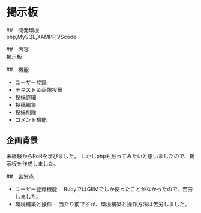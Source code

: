 # 掲示板

##　開発環境  
php,MySQL,XAMPP,VScode
    
##　内容  
    掲示板
    
##　機能  
- ユーザー登録
- テキスト＆画像投稿
- 投稿詳細
- 投稿編集
- 投稿削除
- コメント機能

## 企画背景
未経験からRoRを学びました。
しかしphpも触ってみたいと思いましたので、掲示板を作成しました。

##　苦労点
- ユーザー登録機能
　RubyではGEMでしか使ったことがなかったので、苦労しました。
- 環境構築と操作
　当たり前ですが、環境構築と操作方法は苦労しました。
